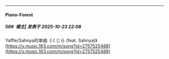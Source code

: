 ﻿
*****

####  Piano-Forest  
##### 56#         楼主| 发表于 2025-10-23 22:08

Yaffle/Sahnya的单曲《くじら (feat. Sahnya)》
[https://y.music.163.com/m/song?id=2757525488](https://y.music.163.com/m/song?id=2757525488)

